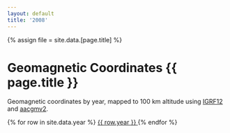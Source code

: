 ```yaml
---
layout: default
title: '2008'
---
```


{% assign file = site.data.[page.title] %}

# Geomagnetic Coordinates {{ page.title }}

Geomagnetic coordinates by year, mapped to 100 km altitude using [IGRF12][1] and [aacgmv2][2].

<div class="display compact" style="height:100%; width:100%; overflow:auto;">
{% for row in site.data.year %}
    <a href='./cgm_{{ row.year }}.html'>{{ row.year }} </a>
{% endfor %}

<br>
<br>
</div>

[back](./stations.md)

**Table can be organized by column and is searchable.**

<div class="display compact" style="height:100%; width:130%; font-size:	12px; overflow:auto;">

<table id="catalogue" class="display">
<thead>
<tr class="header">
<th style="font-size: 16px" data-sort>Array</th>
<th style="font-size: 16px">Code</th>
<th style="font-size: 16px">Name</th>
<th style="font-size: 16px">Lat</th>
<th style="font-size: 16px">Lon</th>
<th style="font-size: 16px">CGM Lat</th>
<th style="font-size: 16px">CGM Lon</th>
<th style="font-size: 16px">L Shell</th>
<th style="font-size: 16px">Magnetic Midnight (MLT)</th>


</tr>
</thead>
<tbody>


{% for row in file %}
  <tr>
  <td> {{ row.array }} </td>
  <td> {{ row.code }}</td>
  <td> {{ row.name}} </td>
  <td> {{ row.latitude | round: 2 }} </td>
  <td> {{ row.longitude }} </td>
  <td> {{ row.cgm_latitude }} </td>
  <td> {{ row.cgm_longitude }} </td>
  <td> {{ row.lshell }} </td>
  <td> {{ row.mlt_midnight }} </td>
  </tr>
{% endfor %}
</tbody>
</table>

</div>

<script src="https://ajax.googleapis.com/ajax/libs/jquery/1.12.4/jquery.min.js"></script>
<script type="text/javascript" charset="utf8" src="https://cdn.datatables.net/1.10.13/js/jquery.dataTables.min.js"></script>

<script type="text/javascript"
        src="https://cdn.mathjax.org/mathjax/latest/MathJax.js?config=TeX-AMS-MML_HTMLorMML">
</script>

<script>
 
$(document).ready(function() {
    $("#catalogue").dataTable( {
        paging: false,
        'data-sort': true,
        order: [[ 0, "desc" ], [3, "desc"]],
        stateSave: true,
        searching: true
    });
});
</script>




[1]: https://github.com/space-physics/igrf12
[2]: https://github.com/aburrell/aacgmv2
